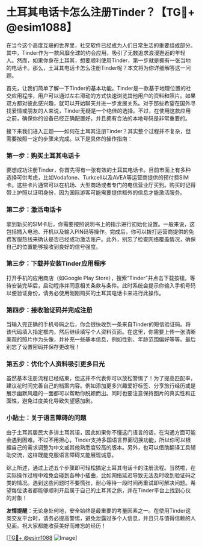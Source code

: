 # 土耳其电话卡怎么注册Tinder？【TG💪+ @esim1088】

在当今这个高度互联的世界里，社交软件已经成为人们日常生活的重要组成部分。其中，Tinder作为一款风靡全球的约会应用，吸引了无数追求浪漫邂逅的年轻人。然而，如果你身在土耳其，想要顺利使用Tinder，第一步就是拥有一张当地的电话卡。那么，土耳其电话卡怎么注册Tinder呢？本文将为你详细解答这一问题。

首先，让我们简单了解一下Tinder的基本功能。Tinder是一款基于地理位置的社交应用程序，用户可以通过左右滑动的方式快速浏览其他用户的资料和照片。如果双方都对彼此感兴趣，就可以开始聊天并进一步发展关系。对于那些希望在国外寻找爱情或朋友的人来说，Tinder无疑是一个绝佳的选择。不过，在使用这款应用之前，确保你的设备已经正确配置好，并且拥有合法的本地号码是非常重要的。

接下来我们进入正题——如何在土耳其注册Tinder？其实整个过程并不复杂，但需要按照一定的步骤来完成。以下是具体的操作指南：

### 第一步：购买土耳其电话卡

要想成功注册Tinder，你首先得有一张有效的土耳其电话卡。目前市面上有多种选择可供考虑，比如Vodafone、Turkcell以及AVEA等运营商提供的预付费SIM卡。这些卡片通常可以在机场、大型商场或者专门的电信营业厅买到。购买时记得带上护照以证明身份，因为国际游客可能需要提供额外的信息才能激活服务。

### 第二步：激活电话卡

拿到新买的SIM卡后，你需要按照说明书上的指示进行初始化设置。一般来说，这包括插入电池、开机以及输入PIN码等操作。完成后，你可以拨打运营商提供的免费客服热线来确认是否已经成功激活账户。此外，别忘了检查网络覆盖情况，确保自己的位置能够接收到良好的信号强度。

### 第三步：下载并安装Tinder应用程序

打开手机的应用商店（如Google Play Store），搜索“Tinder”并点击下载按钮。等待安装完毕后，启动程序并同意相关条款与条件。此时系统会提示你输入手机号码以便验证身份，请务必使用刚刚购买的土耳其电话卡来进行此操作。

### 第四步：接收验证码并完成注册

当输入完正确的手机号码之后，你会很快收到一条来自Tinder的短信验证码。将该代码填入指定框内，然后继续填写个人资料页面。在这里，你需要上传一张清晰美观的照片作为头像，并补充一些基本信息，例如性别、年龄范围偏好等等。最后别忘了设置密码并保存更改哦！

### 第五步：优化个人资料吸引更多目光

虽然基本注册流程已经结束，但这并不代表你可以放松警惕了！为了提高匹配率，建议花时间完善自己的档案内容。例如添加更多兴趣爱好标签、分享旅行经历或是展示幽默风趣的一面都可以帮助你脱颖而出。同时也要注意保持图片的真实性和正面性，避免过度美化导致失望感加剧。

### 小贴士：关于语言障碍的问题

由于土耳其居民大多讲土耳其语，因此如果你不懂这门语言的话，在沟通方面可能会遇到困难。不过不用担心，Tinder支持多国语言界面切换功能，所以你可以根据自己的需求调整为中文或其他熟悉度较高的版本。另外，也可以借助翻译工具辅助交流，这样既能克服语言障碍又能展现诚意。

综上所述，通过上述五个步骤即可轻松搞定土耳其电话卡的注册流程。当然啦，在实际操作过程中难免会碰到各种小插曲，比如网络延迟导致无法及时收到验证码之类的情况。遇到这些问题时不要慌张，耐心等待一段时间再重试即可解决问题。希望每位读者都能够顺利开启属于自己的土耳其之旅，并在Tinder平台上找到心仪的对象！

**友情提醒**：无论身处何地，安全始终是最重要的考量因素之一。在使用Tinder这类交友平台时，请务必提高警惕，避免泄露过多个人信息，并且只与值得信赖的人见面。祝大家都能收获美好而难忘的经历！

[[TG💪+ @esim1088](https://t.me/s/esim1088) ![Image](https://i.postimg.cc/4NQfJmqS/Snipaste-2025-05-13-00-14-12.png)]